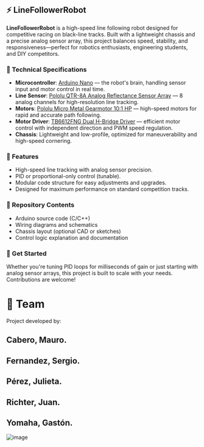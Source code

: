 ## ⚡ LineFollowerRobot

**LineFollowerRobot** is a high-speed line following robot designed for competitive racing on black-line tracks. Built with a lightweight chassis and a precise analog sensor array, this project balances speed, stability, and responsiveness—perfect for robotics enthusiasts, engineering students, and DIY competitors.

### 🔧 Technical Specifications

* **Microcontroller**: [Arduino Nano](https://store.arduino.cc/products/arduino-nano) — the robot's brain, handling sensor input and motor control in real time.
* **Line Sensor**: [Pololu QTR-8A Analog Reflectance Sensor Array](https://www.pololu.com/product/960) — 8 analog channels for high-resolution line tracking.
* **Motors**: [Pololu Micro Metal Gearmotor 10:1 HP](https://www.pololu.com/product/1093) — high-speed motors for rapid and accurate path following.
* **Motor Driver**: [TB6612FNG Dual H-Bridge Driver](https://www.sparkfun.com/products/14451) — efficient motor control with independent direction and PWM speed regulation.
* **Chassis**: Lightweight and low-profile, optimized for maneuverability and high-speed cornering.

### 🧠 Features

* High-speed line tracking with analog sensor precision.
* PID or proportional-only control (tunable).
* Modular code structure for easy adjustments and upgrades.
* Designed for maximum performance on standard competition tracks.

### 📂 Repository Contents

* Arduino source code (C/C++)
* Wiring diagrams and schematics
* Chassis layout (optional CAD or sketches)
* Control logic explanation and documentation

### 🚀 Get Started

Whether you're tuning PID loops for milliseconds of gain or just starting with analog sensor arrays, this project is built to scale with your needs. Contributions are welcome!

# 👥 Team
Project developed by:

## Cabero, Mauro. 

## Fernandez, Sergio. 

## Pérez, Julieta.

## Richter, Juan.

## Yomaha, Gastón.

![image](https://github.com/user-attachments/assets/a5fbad09-8d54-4fb5-b7a3-0f29d2f788ca)


